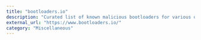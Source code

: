```yaml
---
title: "bootloaders.io"
description: "Curated list of known malicious bootloaders for various operating systems"
external_url: "https://www.bootloaders.io/"
category: "Miscellaneous"
---
```

